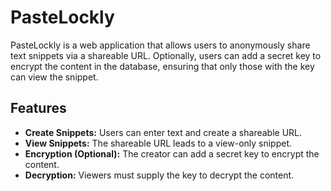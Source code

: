 # PasteLockly

PasteLockly is a web application that allows users to anonymously share text snippets via a shareable URL. Optionally, users can add a secret key to encrypt the content in the database, ensuring that only those with the key can view the snippet.

## Features
- **Create Snippets:** Users can enter text and create a shareable URL.
- **View Snippets:** The shareable URL leads to a view-only snippet.
- **Encryption (Optional):** The creator can add a secret key to encrypt the content.
- **Decryption:** Viewers must supply the key to decrypt the content.
